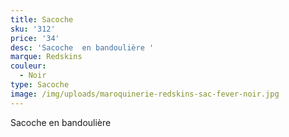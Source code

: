 ```yaml
---
title: Sacoche
sku: '312'
price: '34'
desc: 'Sacoche  en bandoulière '
marque: Redskins
couleur:
  - Noir
type: Sacoche
image: /img/uploads/maroquinerie-redskins-sac-fever-noir.jpg
---
```

Sacoche en bandoulière
